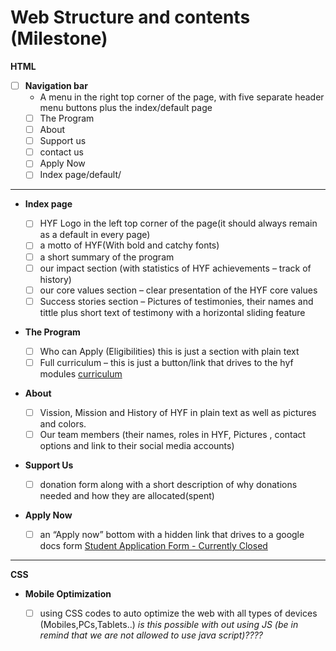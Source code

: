 # Web Structure and contents (Milestone)
**HTML**
- [ ] **Navigation bar**
     - A menu in the right top corner of the page,
    with five separate header menu buttons plus the index/default page
     - [ ] The Program
     - [ ] About 
     - [ ] Support us 
     - [ ] contact us
     - [ ] Apply Now 
     - [ ] Index page/default/
---------------------------------------------
- **Index page** 

    - [ ] HYF Logo in the left top corner of the page(it should always remain as a default in every page)
     - [ ] a motto of HYF(With bold and catchy fonts)
     - [ ] a short summary of the program
     - [ ] our impact section (with statistics of HYF achievements – track of history)
     - [ ] our core values section – clear presentation of the HYF core values
     - [ ] Success stories section – Pictures of  testimonies, their names and tittle plus short text of testimony with a horizontal sliding feature 

- **The Program**
     - [ ] Who can Apply (Eligibilities) this is just a section with plain text
     - [ ] Full curriculum – this is just a button/link that drives to the hyf modules [curriculum](https://home.hackyourfuture.be/curriculum#the-modules)
- **About**
     - [ ] Vission, Mission and History of HYF in plain text as well as pictures and colors.
     - [ ]  Our team members (their names, roles in HYF, Pictures , contact options and link to their social media accounts)
- **Support Us**
    - [ ] donation form along with a short description of why donations needed and how they are allocated(spent) 
- **Apply Now**
    - [ ] an “Apply now” bottom with a hidden link that drives to a google docs form [Student Application Form - Currently Closed](https://docs.google.com/forms/d/e/1FAIpQLSfS0215I6BCy1jzpWmxv9UxYxp5I25ZcoWhSxijhcUImLELcg/viewform)
---------------------------------------------------------------------------------------
**CSS**
- **Mobile Optimization**
     - [ ] using CSS codes to auto optimize the web with all types of devices (Mobiles,PCs,Tablets..) 
       *is this possible with out using JS (be in remind that we are not allowed to use java script)????*

